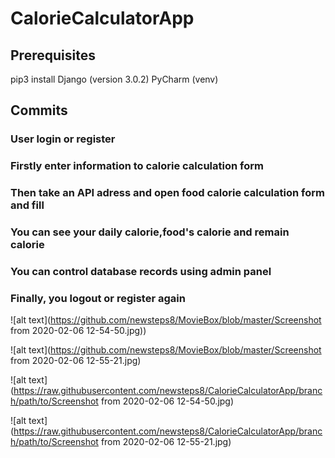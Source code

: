 # CalorieCalculatorApp

## Prerequisites

pip3 install Django (version 3.0.2)
PyCharm (venv)


## Commits
### User login or register
### Firstly enter information to calorie calculation form
### Then take an API adress and open food calorie calculation form and fill
### You can see your daily calorie,food's calorie and remain calorie
### You can control database records using admin panel
### Finally, you logout or register again

![alt text](https://github.com/newsteps8/MovieBox/blob/master/Screenshot from 2020-02-06 12-54-50.jpg))

![alt text](https://github.com/newsteps8/MovieBox/blob/master/Screenshot from 2020-02-06 12-55-21.jpg)

![alt text](https://raw.githubusercontent.com/newsteps8/CalorieCalculatorApp/branch/path/to/Screenshot from 2020-02-06 12-54-50.jpg)

![alt text](https://raw.githubusercontent.com/newsteps8/CalorieCalculatorApp/branch/path/to/Screenshot from 2020-02-06 12-55-21.jpg)
